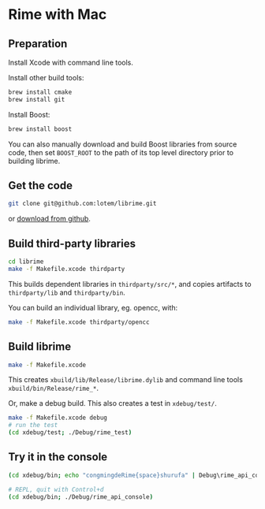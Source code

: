 Rime with Mac
===

Preparation
---

Install Xcode with command line tools.

Install other build tools:
``` sh
brew install cmake
brew install git
```

Install Boost:
``` sh
brew install boost
```

You can also manually download and build Boost libraries from source code, then set `BOOST_ROOT` to the path of its top level directory prior to building librime.

Get the code
---
``` sh
git clone git@github.com:lotem/librime.git
```
or [download from github](https://github.com/lotem/librime).

Build third-party libraries
---
``` sh
cd librime
make -f Makefile.xcode thirdparty
```
This builds dependent libraries in `thirdparty/src/*`, and copies artifacts to `thirdparty/lib` and `thirdparty/bin`.

You can build an individual library, eg. opencc, with:
``` sh
make -f Makefile.xcode thirdparty/opencc
```

Build librime
---
``` sh
make -f Makefile.xcode
```
This creates `xbuild/lib/Release/librime.dylib` and command line tools `xbuild/bin/Release/rime_*`.

Or, make a debug build. This also creates a test in `xdebug/test/`.
``` sh
make -f Makefile.xcode debug
# run the test
(cd xdebug/test; ./Debug/rime_test)
```

Try it in the console
---
``` sh
(cd xdebug/bin; echo "congmingdeRime{space}shurufa" | Debug\rime_api_console)

# REPL, quit with Control+d
(cd xdebug/bin; ./Debug/rime_api_console)
```
